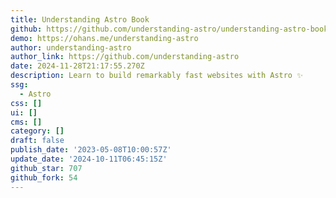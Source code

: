 ```yaml
---
title: Understanding Astro Book
github: https://github.com/understanding-astro/understanding-astro-book
demo: https://ohans.me/understanding-astro
author: understanding-astro
author_link: https://github.com/understanding-astro
date: 2024-11-28T21:17:55.270Z
description: Learn to build remarkably fast websites with Astro ✨
ssg:
  - Astro
css: []
ui: []
cms: []
category: []
draft: false
publish_date: '2023-05-08T10:00:57Z'
update_date: '2024-10-11T06:45:15Z'
github_star: 707
github_fork: 54
---
```

